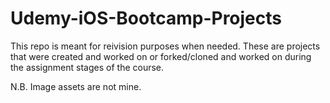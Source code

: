 # Udemy-iOS-Bootcamp-Projects

This repo is meant for reivision purposes when needed. These are projects that were created and worked on or forked/cloned and worked on during the assignment stages of the course.

N.B. Image assets are not mine.

